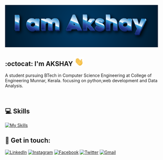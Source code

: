 
<img src="https://github.com/Akshay-s-nair/Akshay-s-nair/blob/main/I-am-Akshay-10-9-2023.gif"/>


## :octocat: I'm AKSHAY  <img src="https://raw.githubusercontent.com/ABSphreak/ABSphreak/master/gifs/Hi.gif" width="30px">

A student pursuing BTech in Computer Science Engineering at College of Engineering Munnar, Kerala.
focusing on python,web development and Data Analysis.


</br>




## 💻 Skills
[![My Skills](https://skillicons.dev/icons?i=python,html,css,c,cpp,flask)]()



## 📱 Get in touch:

[![LinkedIn](https://img.shields.io/badge/LinkedIn-0077B5?style=for-the-badge&logo=linkedin&logoColor=white)](https://github.com/Akshay-s-nair)
[![Instagram](https://img.shields.io/badge/Instagram-E4405F?style=for-the-badge&logo=instagram&logoColor=white)](https://instagram.com/a_kshay_nair_mzk?utm_medium=copy_link)
[![Facebook](https://img.shields.io/badge/Facebook-%231877F2.svg?style=for-the-badge&logo=Facebook&logoColor=white)](https://www.facebook.com/Akshay.snair.12345)
[![Twitter](https://img.shields.io/badge/Twitter-%231DA1F2.svg?style=for-the-badge&logo=Twitter&logoColor=white)]([https://twitter.com/AnumodTp15156](https://twitter.com/AkshayS46643537?t=6jlZZRQJ84DhntZIq9-agw&s=09))
[![Gmail](https://img.shields.io/badge/Gmail-D14836?style=for-the-badge&logo=gmail&logoColor=white)](mailto:akshaysnairunni@gmail.com)
<!---
Akshay-s-nair/Akshay-s-nair is a ✨ special ✨ repository because its `README.md` (this file) appears on your GitHub profile.
You can click the Preview link to take a look at your changes.
<img src="https://img.icons8.com/fluent/35/000000/linkedin-2.png"/>: www.linkedin.com/in/akshay-s-nair-90a591213

<img src="https://img.icons8.com/fluent/35/000000/instagram-new.png"/>: 

<img src="https://user-images.githubusercontent.com/94843189/155394274-2b66a81c-cc6f-4c7c-9942-55c9aa5901f8.png" width="30px"/> : 
--->
